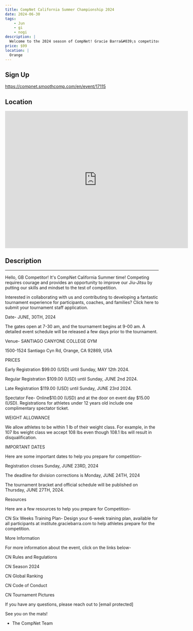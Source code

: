 ```yaml
---
title: CompNet California Summer Championship 2024
date: 2024-06-30
tags:
    - Jun
    - gi 
    - nogi 
description: |
  Welcome to the 2024 season of CompNet! Gracie Barra&#039;s competitors from around the globe will showcase their Jiu-Jitsu expertise and live unforgettable moments in over a hundred tournaments this season
price: $99
location: |
  Orange
---
```

## Sign Up
https://compnet.smoothcomp.com/en/event/17115

## Location
<iframe src="https://www.google.com/maps/embed?pb=!1m18!1m12!1m3!1d12345.6789!2d-117.7634844!3d33.7946482!2m3!1f0!2f0!3f0!3m2!1i1024!2i768!4f13.1!3m3!1m2!1s0x0%3A0x0!2z33.7946482!5e0!3m2!1sen!2sus!4v1234567890" width="600" height="450" style="border:0;" allowfullscreen="" loading="lazy"></iframe>

## Description
______________________________________________________________________________________________


Hello, GB Competitor! It's CompNet California Summer time! Competing requires courage and provides an opportunity to improve our Jiu-Jitsu by putting our skills and mindset to the test of competition.


Interested in collaborating with us and contributing to developing a fantastic tournament experience for participants, coaches, and families? Click here to submit your tournament staff application.


Date- JUNE, 30TH, 2024


The gates open at 7-30 am, and the tournament begins at 9-00 am. A detailed event schedule will be released a few days prior to the tournament.


Venue- SANTIAGO CANYONE COLLEGE GYM


1500-1524 Santiago Cyn Rd, Orange, CA 92869, USA


PRICES



Early Registration $99.00 (USD) until Sunday, MAY 12th 2024.


Regular Registration $109.00 (USD) until Sunday, JUNE 2nd 2024.


Late Registration $119.00 (USD) until Sunday, JUNE 23rd 2024.


Spectator Fee- Online$10.00 (USD) and at the door on event day $15.00 (USD). Registrations for athletes under 12 years old include one complimentary spectator ticket.



WEIGHT ALLOWANCE



We allow athletes to be within 1 lb of their weight class. For example, in the 107 lbs weight class we accept 108 lbs even though 108.1 lbs will result in disqualification.



IMPORTANT DATES


Here are some important dates to help you prepare for competition-



Registration closes Sunday, JUNE 23RD, 2024


The deadline for division corrections is Monday, JUNE 24TH, 2024


The tournament bracket and official schedule will be published on Thursday, JUNE 27TH, 2024.



Resources


Here are a few resources to help you prepare for Competition-



CN Six Weeks Training Plan- Design your 6-week training plan, available for all participants at institute.graciebarra.com to help athletes prepare for the competition.



More Information


For more information about the event, click on the links below-



CN Rules and Regulations


CN Season 2024


CN Global Ranking


CN Code of Conduct


CN Tournament Pictures



If you have any questions, please reach out to [email protected]


See you on the mats!


- The CompNet Team